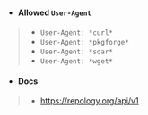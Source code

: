 - #### Allowed `User-Agent`
> - `User-Agent: *curl*`
> - `User-Agent: *pkgforge*`
> - `User-Agent: *soar*`
> - `User-Agent: *wget*`


- #### Docs
> - https://repology.org/api/v1
